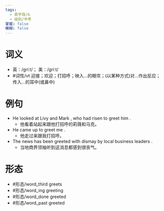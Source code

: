 ```yaml
---
tags:
  - 首字母/G
  - 级别/中考
掌握: false
模糊: false
---
```

# 词义
- 英：/ɡriːt/； 美：/ɡriːt/
- #词性/vt  迎接；欢迎；打招呼；映入…的眼帘；(以某种方式)对…作出反应；传入…的耳中(或鼻中)
# 例句
- He looked at Livy and Mark , who had risen to greet him .
	- 他看着站起来跟他打招呼的莉薇和马克。
- He came up to greet me .
	- 他走过来跟我打招呼。
- The news has been greeted with dismay by local business leaders .
	- 当地商界领袖听到这消息都感到很丧气。
# 形态
- #形态/word_third greets
- #形态/word_ing greeting
- #形态/word_done greeted
- #形态/word_past greeted
